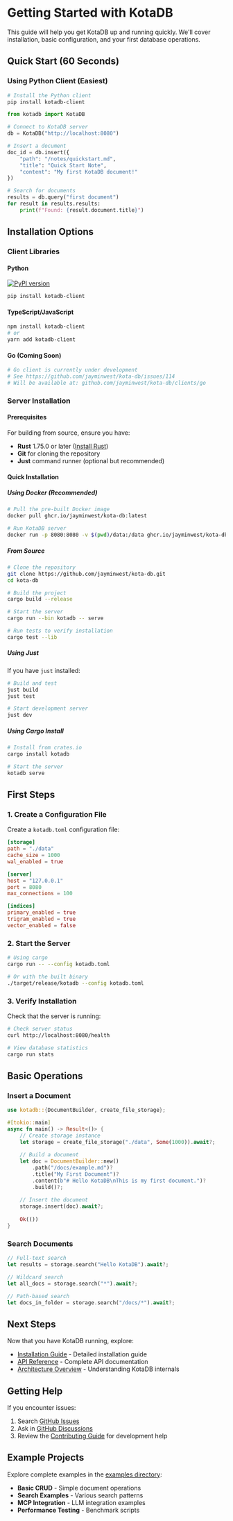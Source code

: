 # Getting Started with KotaDB

This guide will help you get KotaDB up and running quickly. We'll cover installation, basic configuration, and your first database operations.

## Quick Start (60 Seconds)

### Using Python Client (Easiest)

```bash
# Install the Python client
pip install kotadb-client
```

```python
from kotadb import KotaDB

# Connect to KotaDB server
db = KotaDB("http://localhost:8080")

# Insert a document
doc_id = db.insert({
    "path": "/notes/quickstart.md",
    "title": "Quick Start Note",
    "content": "My first KotaDB document!"
})

# Search for documents
results = db.query("first document")
for result in results.results:
    print(f"Found: {result.document.title}")
```

## Installation Options

### Client Libraries

#### Python
[![PyPI version](https://badge.fury.io/py/kotadb-client.svg)](https://pypi.org/project/kotadb-client/)
```bash
pip install kotadb-client
```

#### TypeScript/JavaScript
```bash
npm install kotadb-client
# or
yarn add kotadb-client
```

#### Go (Coming Soon)
```bash
# Go client is currently under development
# See https://github.com/jayminwest/kota-db/issues/114
# Will be available at: github.com/jayminwest/kota-db/clients/go
```

### Server Installation

#### Prerequisites

For building from source, ensure you have:

- **Rust** 1.75.0 or later ([Install Rust](https://rustup.rs/))
- **Git** for cloning the repository
- **Just** command runner (optional but recommended)

#### Quick Installation

##### Using Docker (Recommended)

```bash
# Pull the pre-built Docker image
docker pull ghcr.io/jayminwest/kota-db:latest

# Run KotaDB server
docker run -p 8080:8080 -v $(pwd)/data:/data ghcr.io/jayminwest/kota-db:latest serve
```

##### From Source

```bash
# Clone the repository
git clone https://github.com/jayminwest/kota-db.git
cd kota-db

# Build the project
cargo build --release

# Start the server
cargo run --bin kotadb -- serve

# Run tests to verify installation
cargo test --lib
```

##### Using Just

If you have `just` installed:

```bash
# Build and test
just build
just test

# Start development server
just dev
```

##### Using Cargo Install

```bash
# Install from crates.io
cargo install kotadb

# Start the server
kotadb serve
```

## First Steps

### 1. Create a Configuration File

Create a `kotadb.toml` configuration file:

```toml
[storage]
path = "./data"
cache_size = 1000
wal_enabled = true

[server]
host = "127.0.0.1"
port = 8080
max_connections = 100

[indices]
primary_enabled = true
trigram_enabled = true
vector_enabled = false
```

### 2. Start the Server

```bash
# Using cargo
cargo run -- --config kotadb.toml

# Or with the built binary
./target/release/kotadb --config kotadb.toml
```

### 3. Verify Installation

Check that the server is running:

```bash
# Check server status
curl http://localhost:8080/health

# View database statistics
cargo run stats
```

## Basic Operations

### Insert a Document

```rust
use kotadb::{DocumentBuilder, create_file_storage};

#[tokio::main]
async fn main() -> Result<()> {
    // Create storage instance
    let storage = create_file_storage("./data", Some(1000)).await?;
    
    // Build a document
    let doc = DocumentBuilder::new()
        .path("/docs/example.md")?
        .title("My First Document")?
        .content(b"# Hello KotaDB\nThis is my first document.")?
        .build()?;
    
    // Insert the document
    storage.insert(doc).await?;
    
    Ok(())
}
```

### Search Documents

```rust
// Full-text search
let results = storage.search("Hello KotaDB").await?;

// Wildcard search
let all_docs = storage.search("*").await?;

// Path-based search
let docs_in_folder = storage.search("/docs/*").await?;
```

## Next Steps

Now that you have KotaDB running, explore:

- [Installation Guide](../installation.md) - Detailed installation guide
- [API Reference](../api/index.md) - Complete API documentation
- [Architecture Overview](../architecture/index.md) - Understanding KotaDB internals

## Getting Help

If you encounter issues:

1. Search [GitHub Issues](https://github.com/jayminwest/kota-db/issues)
2. Ask in [GitHub Discussions](https://github.com/jayminwest/kota-db/discussions)
3. Review the [Contributing Guide](../contributing.md) for development help

## Example Projects

Explore complete examples in the [examples directory](https://github.com/jayminwest/kota-db/tree/main/examples):

- **Basic CRUD** - Simple document operations
- **Search Examples** - Various search patterns
- **MCP Integration** - LLM integration examples
- **Performance Testing** - Benchmark scripts